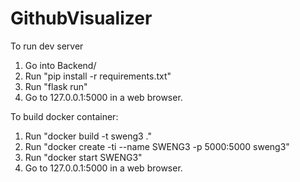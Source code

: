 # GithubVisualizer

To run dev server
1. Go into Backend/
2. Run "pip install -r requirements.txt"
3. Run "flask run"
4. Go to 127.0.0.1:5000 in a web browser.

To build docker container:
1. Run "docker build -t sweng3 ."
2. Run "docker create -ti --name SWENG3 -p 5000:5000 sweng3"
3. Run "docker start SWENG3"
4. Go to 127.0.0.1:5000 in a web browser.
